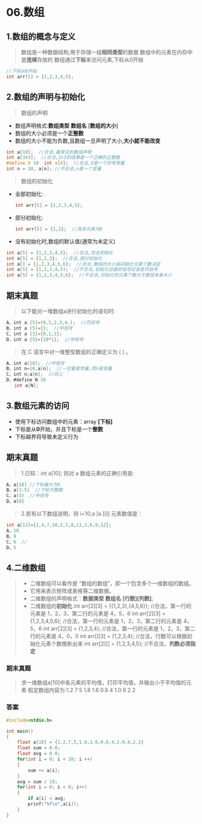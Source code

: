 # 06.数组
## 1.数组的概念与定义
>数组是一种数据结构,用于存储一组**相同类型**的数据
数组中的元素在内存中是**连续**存放的
数组通过**下标**来访问元素,下标从0开始
```c
//下标从0开始
int arr[5] = {1,2,3,4,5};
```

## 2.数组的声明与初始化
>数组的声明
- 数组声明格式:**数组类型** **数组名** [**数组的大小**]
- 数组的大小必须是一个**正整数**
- 数组的大小不能为负数,且数组一旦声明了大小,**大小就不能改变**

```c
int a[10];  //合法,最常见的数组声明
int a[3+3];  //合法,3+3的结果是一个正确的正整数
#define X 10  int a[X];  //合法,X是一个符号常量
int n = 10, a[n]; //不合法,n是一个变量
```

>数组的初始化
- 全部初始化:
  ```c
  int arr[5] = {1,2,3,4,5};
- 部分初始化:
  ```c
  int arr[5] = {1,2};  //其余元素为0
- 没有初始化时,数组的默认值(通常为未定义)
```c 
int a[5] = {1,2,3,4,5};  //合法,完全初始化
int a[5] = {1,2,3};  //合法,部分初始化
int a[] = {1,2,3,4,5,6};  //合法,数组的大小由初始化元素个数决定
int a[5] = {1,2,3,4,5);  //不合法,初始化后面的括号应该是花括号
int a[5] = {1,2,3,4,5,6};  //不合法,初始化的元素个数大于数组本身大小
```

## **期末真题** 
>以下能对一堆数组a进行初始化的语句时:
```c
A、int a [5]=(0,1,2,3,4,);  //花括号
B、int a (5)={};  //中括号
C、int a [3]={0,1,2};
D、int a {5}={10*1};  //中括号
```
>在 C 语言中对一维整型数组的正确定义为 ( ) 。
```c
A、int a(10);  //中括号
B、int n=10,a[n];  //一定要是常量,而n是变量
C、int n;a[n];  //同上
D、#define N 10
   int a[N];
```

## 3.数组元素的访问
- 使用下标访问数组中的元素：array **[下标]**
- 下标是从**0**开始，并且下标是一个**整数**
- 下标越界将导致未定义行为
## 期末真题
>1.已知：int a[10]; 则对 a 数组元素的正确引用是:
```c
A、a[10] //下标最大为9
B、a[3.5]  //下标为整数
C、a(5)  //中括号
D、a[0]  
```

>2.若有以下数组说明，则 i=10;a [a [i]] 元素数值是：
```c
int a[12]={1,4,7,10,2,5,8,11,3,6,9,12};
A、10
B、9
C、6  //
D、5
```

## 4.二维数组
>- 二维数组可以看作是 “数组的数组”，即一个包含多个一维数组的数组。
>- 它用来表示矩阵或表格等二维数据。
>- 二维数组的声明格式：**数据类型** **数组名** **[行数][列数]**;
>- 二维数组的**初始化**
int arr[2][3] = {{1,2,3},{4,5,6}};  //合法，第一行的元素是 1，2，3，第二行的元素是 4，5，6
int arr[2][3] = {1,2,3,4,5,6};  //合法，第一行的元素是 1，2，3，第二行的元素是 4，5，6
int arr[2][3] = {1,2,3,4};  //合法，第一行的元素是 1，2，3，第二行的元素是 4，0，0
int arr[][3] = {1,2,3,4};  //合法，行数可以根据初始化元素个数推断出来
int arr[2][] = {1,2,3,4,5};  //不合法，**列数必须指定**

### 期末真题
>求一维数组a[10]中各元素的平均值，打印平均值，并输出小于平均值的元素
假定数组内容为:1.2  7  5  1.8  1.6  0.8  4  1.0  6  2.2
### 答案
```c
#include<stdio.h>

int main()
{
    float a[10] = {1.2,7,5,1.8,1.6,0.8,4,1.0,6,2.2}
    float sum = 0.0;
    float avg = 0.0;
    for(int i = 0; i < 10; i ++)
    {
        sum += a[i];
    }
    avg = sum / 10;
    for(int i = 0; i < 0; i++)
    {
        if a[i] < avg;
        prinf("%f\n",a[i]);
    }
}
```